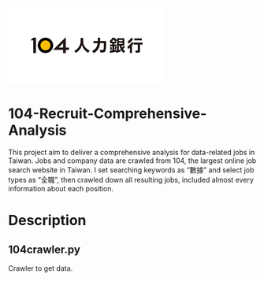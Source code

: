 
![image](https://github.com/jazzypan/104-Recruit-Comprehensive-Analysis/blob/main/104fig.png)
# 104-Recruit-Comprehensive-Analysis
This project aim to deliver a comprehensive analysis for data-related jobs in Taiwan. 
Jobs and company data are crawled from 104, the largest online job search website in Taiwan.
I set searching keywords as “數據” and select job types as “全職”, then crawled down all resulting jobs, included almost every information about each position.

# Description
## 104crawler.py
Crawler to get data.
